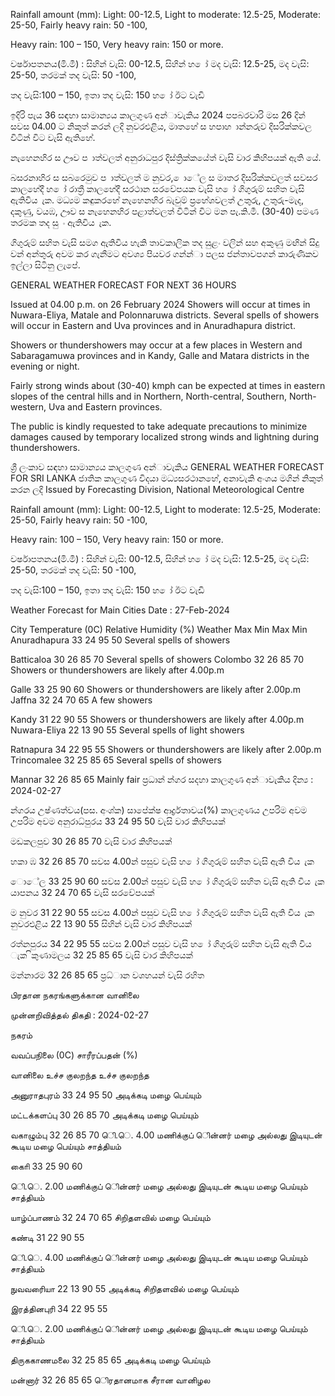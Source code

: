Rainfall amount (mm): Light: 00-12.5, Light to moderate: 12.5-25, Moderate: 25-50, Fairly heavy rain: 50 -100,

Heavy rain: 100 – 150, Very heavy rain: 150 or more.

වර්ෂාපතනය(මි.මී) : සිහින් වැසි: 00-12.5, සිහින් හ ෝ මද වැසි: 12.5-25, මද වැසි: 25-50, තරමක් තද වැසි: 50 -100,

තද වැසි:100 – 150, ඉතා තද වැසි: 150 හ ෝ ඊට වැඩි

ඉදිරි පැය 36 සඳහා සාමාන්‍යය කාලගුණ අන්‍ාවැකිය 2024 පපබරවාරි මස 26 දින්‍ සවස 04.00 ට නිකුත් කරන්‍ ලදි නුවරඑළිය, මාතහේ ස හපාහ ාන්නරුව දිසරික්කවල විටින් විට වැසි ඇතිහේ.

නැහෙනහිර ස ඌව ප ාත්වලත් අනුරාධපුර දිස්ත්‍රික්කයේත් වැසි වාර කිහිපයක් ඇති යේ.

බසරනාහිර ස සබරෙමුව ප ාත්වලත් ම නුවර, ොේල ස මාතර දිසරික්කවලත් සවසර කාලහේදී හ ෝ රාත්‍රී කාලහේදී සරථාන සරවේපයක වැසි හ ෝ ගිගුරුම් සහිත වැසි ඇතිවිය ැක. මධ්‍යම කඳුකරහේ නැහෙනහිර බැවුම් ප්‍රහේශවලත් උතුරු, උතුරු-මැද, දකුණු, වයඹ, ඌව ස නැහෙනහිර පළාත්වලත් විටින් විට මන පැ.කි.මී. (30-40) පමණ තරමක තද සු ං ඇතිවිය ැක.

ගිගුරුම් සහිත වැසි සමග ඇතිවිය හැකි තාවකාලික තද සුළං වලින් සහ අකුණු මඟින් සිදු වන්‍ අන්‍තුරු අවම කර ගැනීමට අවශ්‍ය පියවර ගන්න්‍ා පලස ජන්‍තාවපගන් කාරුණිකව ඉල්ලා සිටිනු ලැපේ.

GENERAL WEATHER FORECAST FOR NEXT 36 HOURS

Issued at 04.00 p.m. on 26 February 2024 Showers will occur at times in Nuwara-Eliya, Matale and Polonnaruwa districts. Several spells of showers will occur in Eastern and Uva provinces and in Anuradhapura district.

Showers or thundershowers may occur at a few places in Western and Sabaragamuwa provinces and in Kandy, Galle and Matara districts in the evening or night.

Fairly strong winds about (30-40) kmph can be expected at times in eastern slopes of the central hills and in Northern, North-central, Southern, North-western, Uva and Eastern provinces.

The public is kindly requested to take adequate precautions to minimize damages caused by temporary localized strong winds and lightning during thundershowers.

ශ්‍රී ලංකාව සඳහා සාමාන්‍යය කාලගුණ අන්‍ාවැකිය GENERAL WEATHER FORECAST FOR SRI LANKA ජාතික කාලගුණ විදයා මධ්‍යසරථානහේ, අනාවැකි අංශය මගින් නිකුත් කරන ලදි Issued by Forecasting Division, National Meteorological Centre

Rainfall amount (mm): Light: 00-12.5, Light to moderate: 12.5-25, Moderate: 25-50, Fairly heavy rain: 50 -100,

Heavy rain: 100 – 150, Very heavy rain: 150 or more.

වර්ෂාපතනය(මි.මී) : සිහින් වැසි: 00-12.5, සිහින් හ ෝ මද වැසි: 12.5-25, මද වැසි: 25-50, තරමක් තද වැසි: 50 -100,

තද වැසි:100 – 150, ඉතා තද වැසි: 150 හ ෝ ඊට වැඩි

Weather Forecast for Main Cities Date : 27-Feb-2024

City Temperature (0C) Relative Humidity (%) Weather Max Min Max Min Anuradhapura 33 24 95 50 Several spells of showers

Batticaloa 30 26 85 70 Several spells of showers Colombo 32 26 85 70 Showers or thundershowers are likely after 4.00p.m

Galle 33 25 90 60 Showers or thundershowers are likely after 2.00p.m Jaffna 32 24 70 65 A few showers

Kandy 31 22 90 55 Showers or thundershowers are likely after 4.00p.m Nuwara-Eliya 22 13 90 55 Several spells of light showers

Ratnapura 34 22 95 55 Showers or thundershowers are likely after 2.00p.m Trincomalee 32 25 85 65 Several spells of showers

Mannar 32 26 85 65 Mainly fair ප්‍රධාන්‍ න්‍ගර සදහා කාලගුණ අන්‍ාවැකිය දින්‍ය : 2024-02-27

න්‍ගරය උෂ්ණත්වය(පස. අංශ්‍ක) සාපේක්ෂ ආර්ද්‍රතාවය(%) කාලගුණය උපරිම අවම උපරිම අවම අනුරාධ්‍පුරය 33 24 95 50 වැසි වාර කිහිපයක්

මඩකලපුව 30 26 85 70 වැසි වාර කිහිපයක්

හකා ඹ 32 26 85 70 සවස 4.00න් පසුව වැසි හ ෝ ගිගුරුම් සහිත වැසි ඇති විය ැක

ොේල 33 25 90 60 සවස 2.00න් පසුව වැසි හ ෝ ගිගුරුම් සහිත වැසි ඇති විය ැක යාපනය 32 24 70 65 වැසි සරවේපයක්

ම නුවර 31 22 90 55 සවස 4.00න් පසුව වැසි හ ෝ ගිගුරුම් සහිත වැසි ඇති විය ැක නුවරඑළිය 22 13 90 55 සිහින් වැසි වාර කිහිපයක්

රත්නපුරය 34 22 95 55 සවස 2.00න් පසුව වැසි හ ෝ ගිගුරුම් සහිත වැසි ඇති විය ැක ිකුණාමලය 32 25 85 65 වැසි වාර කිහිපයක්

මන්නාරම 32 26 85 65 ප්‍රධ්‍ාන වශහයන් වැසි රහිත

பிரதான நகரங்களுக்கான வானிலை

முன்னறிவித்தல் திகதி : 2024-02-27

நகரம்

வவப்பநிலை (0C) சாரீரப்பதன் (%)

வானிலை உச்ச குலறந்த உச்ச குலறந்த

அனுராதபுரம் 33 24 95 50 அடிக்கடி மழை பெய்யும்

மட்டக்களப்பு 30 26 85 70 அடிக்கடி மழை பெய்யும்

வகாழும்பு 32 26 85 70 ெி.ெ. 4.00 மணிக்குப் ெின்னர் மழை அல்லது இடியுடன் கூடிய மழை பெய்யும் சாத்தியம்

காைி 33 25 90 60

ெி.ெ. 2.00 மணிக்குப் ெின்னர் மழை அல்லது இடியுடன் கூடிய மழை பெய்யும் சாத்தியம்

யாழ்ப்பாணம் 32 24 70 65 சிறிதளவில் மழை பெய்யும்

கண்டி 31 22 90 55

ெி.ெ. 4.00 மணிக்குப் ெின்னர் மழை அல்லது இடியுடன் கூடிய மழை பெய்யும் சாத்தியம்

நுவவரைியா 22 13 90 55 அடிக்கடி சிறிதளவில் மழை பெய்யும்

இரத்தினபுரி 34 22 95 55

ெி.ெ. 2.00 மணிக்குப் ெின்னர் மழை அல்லது இடியுடன் கூடிய மழை பெய்யும் சாத்தியம்

திருககாணமலை 32 25 85 65 அடிக்கடி மழை பெய்யும்

மன்னார் 32 26 85 65 ெிரதானமாக சீரான வானிழல